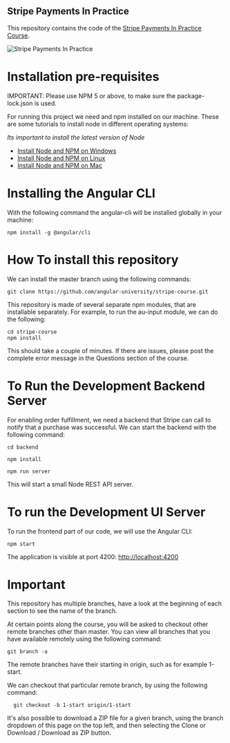 
## Stripe Payments In Practice

This repository contains the code of the [Stripe Payments In Practice Course](https://angular-university.io/course/stripe-course).

![Stripe Payments In Practice](https://angular-university.s3-us-west-1.amazonaws.com/course-images/stripe-course.jpg)


# Installation pre-requisites

IMPORTANT: Please use NPM 5 or above, to make sure the package-lock.json is used.

For running this project we need and npm installed on our machine. These are some tutorials to install node in different operating systems:

*Its important to install the latest version of Node*

- [Install Node and NPM on Windows](https://www.youtube.com/watch?v=8ODS6RM6x7g)
- [Install Node and NPM on Linux](https://www.youtube.com/watch?v=yUdHk-Dk_BY)
- [Install Node and NPM on Mac](https://www.youtube.com/watch?v=Imj8PgG3bZU)


# Installing the Angular CLI

With the following command the angular-cli will be installed globally in your machine:

    npm install -g @angular/cli 


# How To install this repository

We can install the master branch using the following commands:

    git clone https://github.com/angular-university/stripe-course.git
    
This repository is made of several separate npm modules, that are installable separately. For example, to run the au-input module, we can do the following:
    
    cd stripe-course
    npm install

This should take a couple of minutes. If there are issues, please post the complete error message in the Questions section of the course.

# To Run the Development Backend Server

For enabling order fulfillment, we need a backend that Stripe can call to notify that a purchase was successful. We can start the backend with the following command:

    cd backend

    npm install

    npm run server

This will start a small Node REST API server.

# To run the Development UI Server

To run the frontend part of our code, we will use the Angular CLI:

    npm start 

The application is visible at port 4200: [http://localhost:4200](http://localhost:4200)



# Important 

This repository has multiple branches, have a look at the beginning of each section to see the name of the branch.

At certain points along the course, you will be asked to checkout other remote branches other than master. You can view all branches that you have available remotely using the following command:

    git branch -a

  The remote branches have their starting in origin, such as for example 1-start.

We can checkout that particular remote branch, by using the following command:

      git checkout -b 1-start origin/1-start

It's also possible to download a ZIP file for a given branch, using the branch dropdown of this page on the top left, and then selecting the Clone or Download / Download as ZIP button.
